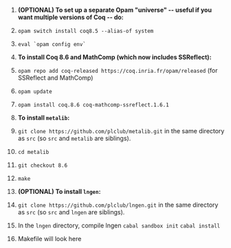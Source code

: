 1. **(OPTIONAL) To set up a separate Opam "universe" -- useful if you want
   multiple versions of Coq -- do:**

  1. `opam switch install coq8.5 --alias-of system`
  2. `` eval `opam config env` ``

2. **To install Coq 8.6 and MathComp (which now includes SSReflect):**

  1. `opam repo add coq-released https://coq.inria.fr/opam/released` (for
     SSReflect and MathComp)
  2. `opam update`
  3. `opam install coq.8.6 coq-mathcomp-ssreflect.1.6.1`

3. **To install `metalib`:**

  1. `git clone https://github.com/plclub/metalib.git` in the same directory as
     `src` (so `src` and `metalib` are siblings).
  2. `cd metalib`
  3. `git checkout 8.6`
  4. `make`

4. **(OPTIONAL) To install `lngen`:**

  1. `git clone https://github.com/plclub/lngen.git` in the same directory as
     `src` (so `src` and `lngen` are siblings).
  2. In the `lngen` directory, compile lngen
       `cabal sandbox init`
	   `cabal install`
  3. Makefile will look here
